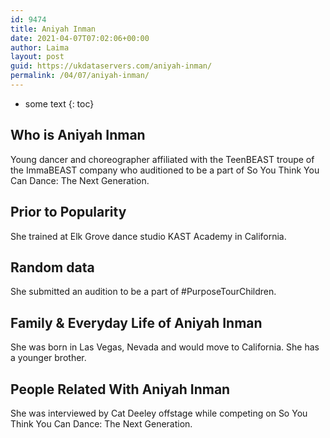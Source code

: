 ```yaml
---
id: 9474
title: Aniyah Inman
date: 2021-04-07T07:02:06+00:00
author: Laima
layout: post
guid: https://ukdataservers.com/aniyah-inman/
permalink: /04/07/aniyah-inman/
---
```


* some text
{: toc}


## Who is Aniyah Inman
                  
                  
                  
Young dancer and choreographer affiliated with the TeenBEAST troupe of the ImmaBEAST company who auditioned to be a part of So You Think You Can Dance: The Next Generation.
                  
              
            
              
            
                
                
                
## Prior to Popularity
                  
                  
                  
She trained at Elk Grove dance studio KAST Academy in California.
                  
              
            
              
            
                
                
                
## Random data
                  
                  
                  
She submitted an audition to be a part of #PurposeTourChildren.
                  
              
            
              
            
                
                
                
## Family & Everyday Life of Aniyah Inman
                  
                  
                  
She was born in Las Vegas, Nevada and would move to California. She has a younger brother.
                  
              
            
              
            
                
                
                
## People Related With Aniyah Inman
                  
                  
                  
She was interviewed by Cat Deeley offstage while competing on So You Think You Can Dance: The Next Generation.
                  
              
            
              
            
                
              
            
              
              
            
            
              
            
          
          
          